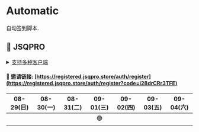 # Automatic

自动签到脚本.



## 🎯 JSQPRO

<details>
  <summary><a href="https://jsqpro.link/doc/#/">支持多种客户端</a></summary>

  - **SSR**
  - **SSD**
  - **Clash**
  - **Surge**
  - **V2RayN**
  - **Kitsunebi**
  - **Surfboard**
  - **Quantumult**
  - **QuantumultX**
  - **Shadowrocket**
</details>




#### 🔗 邀请链接:  [https://registered.jsqpro.store/auth/register](https://registered.jsqpro.store/auth/register?code=i28drCRr3TFE)



<!-- @protocol:jsqpro:start -->
<!-- checked:2021-09-01T09:58:54 -->

| 08-29(日) | 08-30(一) | 08-31(二) | 09-01(三) | 09-02(四) | 09-03(五) | 09-04(六) |
| :-------: | :-------: | :-------: | :-------: | :-------: | :-------: | :-------: |
|           |           |           |    🟢     |           |           |           |

<!-- @protocol:jsqpro:end -->
